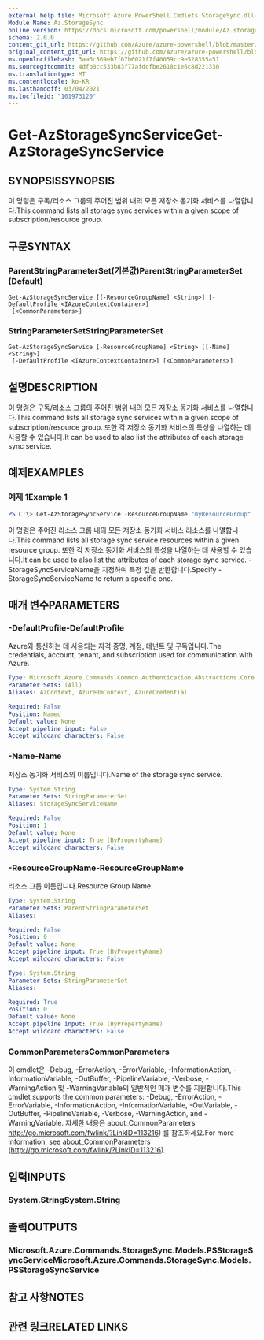 ```yaml
---
external help file: Microsoft.Azure.PowerShell.Cmdlets.StorageSync.dll-Help.xml
Module Name: Az.StorageSync
online version: https://docs.microsoft.com/powershell/module/Az.storagesync/get-Azstoragesyncservice
schema: 2.0.0
content_git_url: https://github.com/Azure/azure-powershell/blob/master/src/StorageSync/StorageSync/help/Get-AzStorageSyncService.md
original_content_git_url: https://github.com/Azure/azure-powershell/blob/master/src/StorageSync/StorageSync/help/Get-AzStorageSyncService.md
ms.openlocfilehash: 3aa6c569eb7f67b6021f7f40059cc9e528355a51
ms.sourcegitcommit: 4dfb0cc533b83f77afdcfbe2618c1e6c8d221330
ms.translationtype: MT
ms.contentlocale: ko-KR
ms.lasthandoff: 03/04/2021
ms.locfileid: "101973120"
---
```

# <span data-ttu-id="c5d48-101">Get-AzStorageSyncService</span><span class="sxs-lookup"><span data-stu-id="c5d48-101">Get-AzStorageSyncService</span></span>

## <span data-ttu-id="c5d48-102">SYNOPSIS</span><span class="sxs-lookup"><span data-stu-id="c5d48-102">SYNOPSIS</span></span>
<span data-ttu-id="c5d48-103">이 명령은 구독/리소스 그룹의 주어진 범위 내의 모든 저장소 동기화 서비스를 나열합니다.</span><span class="sxs-lookup"><span data-stu-id="c5d48-103">This command lists all storage sync services within a given scope of subscription/resource group.</span></span>

## <span data-ttu-id="c5d48-104">구문</span><span class="sxs-lookup"><span data-stu-id="c5d48-104">SYNTAX</span></span>

### <span data-ttu-id="c5d48-105">ParentStringParameterSet(기본값)</span><span class="sxs-lookup"><span data-stu-id="c5d48-105">ParentStringParameterSet (Default)</span></span>
```
Get-AzStorageSyncService [[-ResourceGroupName] <String>] [-DefaultProfile <IAzureContextContainer>]
 [<CommonParameters>]
```

### <span data-ttu-id="c5d48-106">StringParameterSet</span><span class="sxs-lookup"><span data-stu-id="c5d48-106">StringParameterSet</span></span>
```
Get-AzStorageSyncService [-ResourceGroupName] <String> [[-Name] <String>]
 [-DefaultProfile <IAzureContextContainer>] [<CommonParameters>]
```

## <span data-ttu-id="c5d48-107">설명</span><span class="sxs-lookup"><span data-stu-id="c5d48-107">DESCRIPTION</span></span>
<span data-ttu-id="c5d48-108">이 명령은 구독/리소스 그룹의 주어진 범위 내의 모든 저장소 동기화 서비스를 나열합니다.</span><span class="sxs-lookup"><span data-stu-id="c5d48-108">This command lists all storage sync services within a given scope of subscription/resource group.</span></span> <span data-ttu-id="c5d48-109">또한 각 저장소 동기화 서비스의 특성을 나열하는 데 사용할 수 있습니다.</span><span class="sxs-lookup"><span data-stu-id="c5d48-109">It can be used to also list the attributes of each storage sync service.</span></span>

## <span data-ttu-id="c5d48-110">예제</span><span class="sxs-lookup"><span data-stu-id="c5d48-110">EXAMPLES</span></span>

### <span data-ttu-id="c5d48-111">예제 1</span><span class="sxs-lookup"><span data-stu-id="c5d48-111">Example 1</span></span>
```powershell
PS C:\> Get-AzStorageSyncService -ResourceGroupName "myResourceGroup"
```

<span data-ttu-id="c5d48-112">이 명령은 주어진 리소스 그룹 내의 모든 저장소 동기화 서비스 리소스를 나열합니다.</span><span class="sxs-lookup"><span data-stu-id="c5d48-112">This command lists all storage sync service resources within a given resource group.</span></span> <span data-ttu-id="c5d48-113">또한 각 저장소 동기화 서비스의 특성을 나열하는 데 사용할 수 있습니다.</span><span class="sxs-lookup"><span data-stu-id="c5d48-113">It can be used to also list the attributes of each storage sync service.</span></span> <span data-ttu-id="c5d48-114">-StorageSyncServiceName을 지정하여 특정 값을 반환합니다.</span><span class="sxs-lookup"><span data-stu-id="c5d48-114">Specify -StorageSyncServiceName to return a specific one.</span></span>

## <span data-ttu-id="c5d48-115">매개 변수</span><span class="sxs-lookup"><span data-stu-id="c5d48-115">PARAMETERS</span></span>

### <span data-ttu-id="c5d48-116">-DefaultProfile</span><span class="sxs-lookup"><span data-stu-id="c5d48-116">-DefaultProfile</span></span>
<span data-ttu-id="c5d48-117">Azure와 통신하는 데 사용되는 자격 증명, 계정, 테넌트 및 구독입니다.</span><span class="sxs-lookup"><span data-stu-id="c5d48-117">The credentials, account, tenant, and subscription used for communication with Azure.</span></span>

```yaml
Type: Microsoft.Azure.Commands.Common.Authentication.Abstractions.Core.IAzureContextContainer
Parameter Sets: (All)
Aliases: AzContext, AzureRmContext, AzureCredential

Required: False
Position: Named
Default value: None
Accept pipeline input: False
Accept wildcard characters: False
```

### <span data-ttu-id="c5d48-118">-Name</span><span class="sxs-lookup"><span data-stu-id="c5d48-118">-Name</span></span>
<span data-ttu-id="c5d48-119">저장소 동기화 서비스의 이름입니다.</span><span class="sxs-lookup"><span data-stu-id="c5d48-119">Name of the storage sync service.</span></span>

```yaml
Type: System.String
Parameter Sets: StringParameterSet
Aliases: StorageSyncServiceName

Required: False
Position: 1
Default value: None
Accept pipeline input: True (ByPropertyName)
Accept wildcard characters: False
```

### <span data-ttu-id="c5d48-120">-ResourceGroupName</span><span class="sxs-lookup"><span data-stu-id="c5d48-120">-ResourceGroupName</span></span>
<span data-ttu-id="c5d48-121">리소스 그룹 이름입니다.</span><span class="sxs-lookup"><span data-stu-id="c5d48-121">Resource Group Name.</span></span>

```yaml
Type: System.String
Parameter Sets: ParentStringParameterSet
Aliases:

Required: False
Position: 0
Default value: None
Accept pipeline input: True (ByPropertyName)
Accept wildcard characters: False
```

```yaml
Type: System.String
Parameter Sets: StringParameterSet
Aliases:

Required: True
Position: 0
Default value: None
Accept pipeline input: True (ByPropertyName)
Accept wildcard characters: False
```

### <span data-ttu-id="c5d48-122">CommonParameters</span><span class="sxs-lookup"><span data-stu-id="c5d48-122">CommonParameters</span></span>
<span data-ttu-id="c5d48-123">이 cmdlet은 -Debug, -ErrorAction, -ErrorVariable, -InformationAction, -InformationVariable, -OutBuffer, -PipelineVariable, -Verbose, -WarningAction 및 -WarningVariable의 일반적인 매개 변수를 지원합니다.</span><span class="sxs-lookup"><span data-stu-id="c5d48-123">This cmdlet supports the common parameters: -Debug, -ErrorAction, -ErrorVariable, -InformationAction, -InformationVariable, -OutVariable, -OutBuffer, -PipelineVariable, -Verbose, -WarningAction, and -WarningVariable.</span></span> <span data-ttu-id="c5d48-124">자세한 내용은 about_CommonParameters http://go.microsoft.com/fwlink/?LinkID=113216) 를 참조하세요.</span><span class="sxs-lookup"><span data-stu-id="c5d48-124">For more information, see about_CommonParameters (http://go.microsoft.com/fwlink/?LinkID=113216).</span></span>

## <span data-ttu-id="c5d48-125">입력</span><span class="sxs-lookup"><span data-stu-id="c5d48-125">INPUTS</span></span>

### <span data-ttu-id="c5d48-126">System.String</span><span class="sxs-lookup"><span data-stu-id="c5d48-126">System.String</span></span>

## <span data-ttu-id="c5d48-127">출력</span><span class="sxs-lookup"><span data-stu-id="c5d48-127">OUTPUTS</span></span>

### <span data-ttu-id="c5d48-128">Microsoft.Azure.Commands.StorageSync.Models.PSStorageSyncService</span><span class="sxs-lookup"><span data-stu-id="c5d48-128">Microsoft.Azure.Commands.StorageSync.Models.PSStorageSyncService</span></span>

## <span data-ttu-id="c5d48-129">참고 사항</span><span class="sxs-lookup"><span data-stu-id="c5d48-129">NOTES</span></span>

## <span data-ttu-id="c5d48-130">관련 링크</span><span class="sxs-lookup"><span data-stu-id="c5d48-130">RELATED LINKS</span></span>
